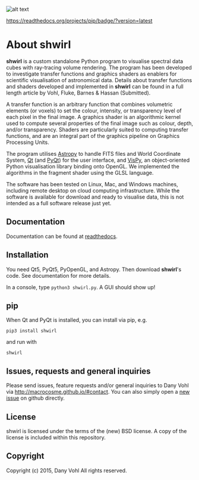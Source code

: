 ![alt text](shwirl/docs/_static/shwirl_splash.png "Shwirl")

https://readthedocs.org/projects/pip/badge/?version=latest

About shwirl
=============

**shwirl** is a custom standalone Python program to visualise spectral data cubes with ray-tracing volume rendering.
The program has been developed to investigate transfer functions and graphics shaders as enablers for
scientific visualisation of astronomical data. Details about transfer functions and shaders developed and implemented in
**shwirl** can be found in a full length article by Vohl, Fluke, Barnes & Hassan (Submitted).

A transfer function is an arbitrary function that combines volumetric elements (or voxels) to set the colour,
intensity, or transparency level of each pixel in the final image. A graphics shader is an algorithmic kernel
used to compute several properties of the final image such as colour, depth, and/or transparency.
Shaders are particularly suited to computing transfer functions, and are an integral part of the graphics
pipeline on Graphics Processing Units.

The program utilises [Astropy](http://www.astropy.org) to handle FITS files and World Coordinate System, 
[Qt](http://www.qtcentre.org) (and [PyQt](https://www.riverbankcomputing.com/software/pyqt/download5)) for the user interface,
and [VisPy](http://vispy.org), an object-oriented Python visualisation library binding onto OpenGL.
We implemented the algorithms in the fragment shader using the GLSL language.

The software has been tested on Linux, Mac, and
Windows machines, including remote desktop on cloud computing infrastructure. While the software is available for
download and ready to visualise data, this is not intended as a full software release just yet. 

Documentation
-------------
Documentation can be found at [readthedocs](http://shwirl.readthedocs.io/en/latest/).

Installation
------------
You need Qt5, PyQt5, PyOpenGL, and Astropy. Then download **shwirl**'s code. 
See documentation for more details. 

In a console, type `python3 shwirl.py`. A GUI should show up!

pip
---
When Qt and PyQt is installed, you can install via pip, e.g.

`pip3 install shwirl`

and run with 

`shwirl`

Issues, requests and general inquiries
--------------------------------------
Please send issues, feature requests and/or general inquiries to Dany Vohl via http://macrocosme.github.io/#contact.
You can also simply open a [new issue](https://github.com/macrocosme/shwirl/issues) on github directly.

License
-------
shwirl is licensed under the terms of the (new) BSD license. 
A copy of the license is included within this repository.

Copyright
---------
Copyright (c) 2015, Dany Vohl
All rights reserved.

